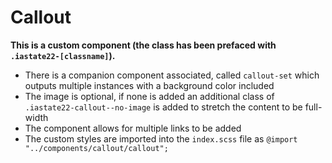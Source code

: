 # Callout

**This is a custom component (the class has been prefaced with `.iastate22-[classname]`).**

- There is a companion component associated, called `callout-set` which outputs multiple instances with a background color included
- The image is optional, if none is added an additional class of `.iastate22-callout--no-image` is added to stretch the content to be full-width
- The component allows for multiple links to be added
- The custom styles are imported into the `index.scss` file as `@import "../components/callout/callout";`
